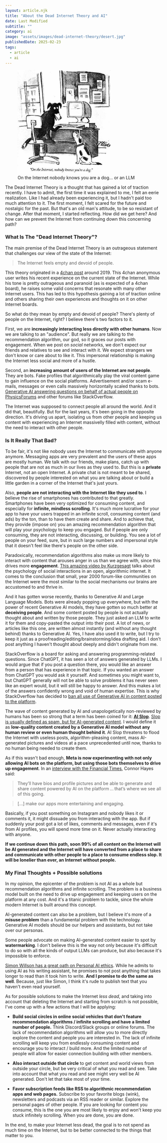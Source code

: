 ```yaml
---
layout: article.njk
title: "About the Dead Internet Theory and AI"
date: Last Modified
subtitle: ""
category: ai
image: "assets/images/dead-internet-theory/desert.jpg"
publishedDate: 2025-02-23
tags:
  - article
  - ai
---
```


<figure>
<img style="width: auto" alt="Peter Steiner's 1993 cartoon, as published in The New Yorker" src="assets/images/dead-internet-theory/Internet_dog.jpg" />
<figcaption>On the Internet nobody knows you are a dog... or an LLM</figcaption>
</figure>

The Dead Internet Theory is a thought that has gained a lot of traction recently. I have to admit, the first time it was explained to me, I felt an eerie realization. Like I had already been experiencing it, but I hadn't paid too much attention to it. The first moment, I felt scared for the future and nostalgic for the past. But that's an old man's attitude, to be so resistant of change. After that moment, I started reflecting. How did we get here? And how can we prevent the Internet from continuing down this concerning path?

### What Is The "Dead Internet Theory"?
The main premise of the Dead Internet Theory is an outrageous statement that challenges our view of the state of the Internet:

> The Internet feels empty and devoid of people.

This theory originated in a [4chan post](https://i.4pcdn.org/x/1587947548944.png) around 2019. This 4chan anonymous user writes his recent experience on the current state of the Internet. While his tone is pretty outrageous and paranoid (as is expected of a 4chan board), he raises some valid concerns that resonate with many other Internet users. This has led to this hypothesis gaining a lot of traction online and others sharing their own experiences and thoughts on it on other Internet boards.

So what do they mean by empty and devoid of people? There's plenty of people on the Internet, right? I believe there's two factors to it.

First, we are **increasingly interacting less directly with other humans**. Now we are talking to an "audience". But really we are talking to the recommendation algorithm, our god, so it graces our posts with engagement. When we post on *social* networks, we don't expect our friends and relatives to see and interact with it. We expect strangers we don't know or care about to like it. This impersonal relationship is making the Internet less social and more of a hustle.

Second, an **increasing amount of users of the Internet are not people**. They are bots. Fake profiles that algorithmically play the viral content game to gain influence on the social platforms. Advertisement and/or scam e-mails, messages or even calls massively horizontally scaled thanks to bots. [Generative AI answering questions on behalf of actual people on PhysicsForums](https://hallofdreams.org/posts/physicsforums/) and other forums like StackOverflow.

The Internet was supposed to connect people all around the world. And it did that, beautifully. But for the last years, it's been going in the opposite direction. It's driving us apart, isolating us from other people and keeping us content with experiencing an Internet massivelly filled with content, without the need to interact with other people.

### Is It Really That Bad?

To be fair, it's not like nobody uses the Internet to communicate with anyone anymore. Messaging apps are very prevalent and the users of these apps are mostly human. We talk with our friends, make plans, catch up with people that are not as much in our lives as they used to. But this is a **private** Internet, not an open Internet. A private chat is not meant to be shared, discovered by people interested on what you are talking about or build a little garden in a corner of the Internet that's just yours.

Also, **people are not interacting with the Internet like they used to**. I believe the rise of smartphones has contributed to that greatly. Smartphones have been very optimized for consuming content, and especially for **infinite, mindless scrolling**. It's much more lucrative for your app to have your users trapped in an infinite scroll, consuming content (and ads) by the ton, than to have them create and share. And to achieve that, they provide (impose on) you an amazing recommendation algorithm that will play your psychology to keep you engaged. But if people are only consuming, they are not interacting, discussing, or building. You see a lot of people on your feed, sure, but in such large numbers and impersonal style that it doesn't feel like there's people on the other side.

Paradoxically, recommendation algorithms also make us more likely to interact with content that arouses anger in us than we agree with, since this drives more **engagement**. [This amazing video by Kurzgesagt](https://www.youtube.com/watch?v=fuFlMtZmvY0) talks about the psychology of social interactions in an open, algorithmic internet. It comes to the conclusion that small, year 2000 forum-like communities on the Internet were the most similar to the social mechanisms our brains are accustomed to and thrive in.

And it has gotten worse recently, thanks to Generative AI and Large Language Models. Bots were already popping up everywhere, but with the power of recent Generative AI models, they have gotten so much better at **deceiving people**. And some content posted by people is not actually thought about and written by those people. They just asked an LLM to write it for them and copy-pasted the output into their post. A lot of news, or articles like this one, are written almost instantly (and without any thought behind) thanks to Generative AI. Yes, I have also used it to write, but I try to keep it just as a proofreading/editing/brainstorming/idea drafting aid. I don't post anything I haven't thought about deeply and didn't originate from me. 

StackOverflow is a board for asking and answering programming-related questions. Since ChatGPT, it has seen a lot of answers generated by LLMs. I would argue that if you post a question there, you would like an answer from a person that has experience in that topic. If you wanted an answer from ChatGPT you would ask it yourself. And sometimes you might want to, but ChatGPT generally will not be able to solve problems it has never seen like an expert would, but it will still be happy to answer. And this makes a lot of the answers confidently wrong and void of human expertise. This is why StackOverflow has decided to [ban all use of Generative AI in content posted to the platform](https://meta.stackoverflow.com/questions/421831/policy-generative-ai-e-g-chatgpt-is-banned).

The wave of content generated by AI and unapologetically non-reviewed by humans has been so strong that a term has been coined for it: **[AI Slop](https://x.com/deepfates/status/1787472784106639418)**. [Slop is usually defined as spam, but for AI-generated content](https://benjamincongdon.me/blog/2025/01/25/AI-Slop-Suspicion-and-Writing-Back/). I would define it as **low-quality content created by a Generative AI model without any human review or even human thought behind it**. AI Slop threatens to flood the Internet with useless posts, algorithm-pleasing content, mass AI-generated pictures and videos at a pace unprecedented until now, thanks to no human being needed to create them.

As if this wasn't bad enough, **Meta is now experimenting with not only allowing AI bots on the platform, but using those bots themselves to drive up engagement**. In an [interview with the Financial Times](https://www.ft.com/content/91183cbb-50f9-464a-9d2e-96063825bfcf), Connor Hayes said:

> They’ll have bios and profile pictures and be able to generate and share content powered by AI on the platform ... that’s where we see all of this going.

> [...] make our apps more entertaining and engaging.

Basically, if you post something on Instagram and nobody likes it or comments it, it might dissuade you from interacting with the app. But if suddenly your post got a lot of likes, comments and messages, even if it's from AI profiles, you will spend more time on it. Never actually interacting with anyone.

**If we continue down this path, soon 99% of all content on the Internet will be AI generated and the Internet will have converted from a place to share and communicate with other people to a place to consume endless slop. It will be lonelier than ever, an Internet without people.**

### My Final Thoughts + Possible solutions

In my opinion, the epicenter of the problem is not AI as a whole but recommendation algorithms and infinite scrolling. The problem is a business model built on the need to drive up engagement and keeping users on the platform at any cost. And it's a titanic problem to tackle, since the whole modern Internet is built around this concept.

AI-generated content can also be a problem, but I believe it's more of a **misuse problem** than a fundamental problem with the technology. Generative AI models should be our helpers and assistants, but not take over our personas.

Some people advocate on making AI-generated content easier to spot by **watermarking**. I don't believe this is the way not only because it's difficult to do so with all the kinds of output LLMs can produce, but also because it's impossible to enforce.

[Simon Willson has a great oath on Personal AI ethics](https://simonwillison.net/2023/Aug/27/wordcamp-llms/#personal-ai-ethics). While he admits to using AI as his writing assistant, he promises to not post anything that takes longer to read than it took him to write. **And I promise to do the same as well**. Because, just like Simon, I think it's rude to publish text that you haven't even read yourself.

As for possible solutions to make the Internet *less dead*, and taking into account that deleting the Internet and starting from scratch is not possible, I've come up with a few actions that I will be applying:

- **Build social circles in online social vehicles that don't feature recommendation algorithms / infinite scrolling and have a limited number of people.** Think Discord/Slack groups or online forums. The lack of recommendation algorithms will allow you to more directly explore the content and people you are interested in. The lack of infinite scrolling will keep you from endlessly consuming content and encourage you to interact / build more. And the limited number of people will allow for easier connection building with other members.

- **Also interact outside that circle** to get content and world views from outside your circle, but be very critical of what you read and see. Take into account that what you read and see might very well be AI generated. Don't let that take most of your time.

- **Favor subscription feeds like RSS to algorithmic recommendation apps and web pages.** Subscribe to your favorite blogs (wink), newsletters and podcasts via an RSS reader or similar. Explore the personal pages of other people. If you are looking for content you consume, this is the one you are most likely to enjoy and won't keep you stuck infinitely scrolling. When you are done, you are done.

In the end, to make your Internet less dead, the goal is to not spend as much time on the Internet, but to be better connected to the things that matter to you.
